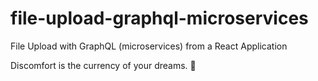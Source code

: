 # file-upload-graphql-microservices

File Upload with GraphQL (microservices) from a React Application

<!-- INSPIRATIONAL_QUOTE_START -->
Discomfort is the currency of your dreams.
🐯
<!-- INSPIRATIONAL_QUOTE_END -->
